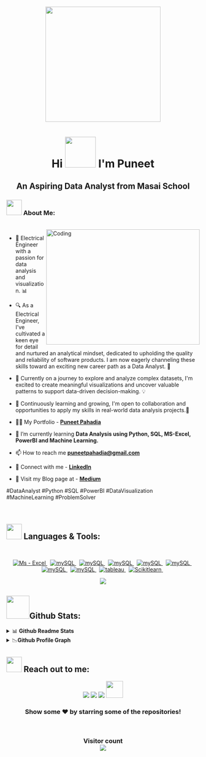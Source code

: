 <h5 align="center"><img width="300" height="300" src="https://github.com/puneetpahadia-da/Doctor_Fee_Prediction_with_Web_Application/assets/97096168/87d34ead-f934-49d7-bd00-1b1d9d7cd693"></h5>
<h1 align="center"> Hi <img src="https://media.giphy.com/media/hvRJCLFzcasrR4ia7z/giphy.gif" width="80px"> I'm Puneet  </h1>
<h2 align="center">An Aspiring Data Analyst from Masai School </h2>
<h3 dir="auto"><img src="https://camo.githubusercontent.com/63371d36886ee658f5a97401f393e1ab1684b2fd3de674b8f5efc7d410b2a3d0/68747470733a2f2f6d656469612e67697068792e636f6d2f6d656469612f57556c706c634d704f43456d5447427442572f67697068792e676966" width="40" data-animated-image="" ></a> <strong>About Me:</strong></h3>
<br>

<img align="right" alt="Coding" width="400" height="300" src="https://static.wixstatic.com/media/2be1ce_864567900845418ebfd61e297637464d~mv2.gif">

- 🔌 Electrical Engineer with a passion for data analysis and visualization. 📊

- 🔍 As a Electrical Engineer,  I've cultivated a keen eye for detail and nurtured an analytical mindset, dedicated to upholding the quality and reliability of software products. I am now eagerly channeling these skills toward an exciting new career path as a Data Analyst. 🚀

- 🔎 Currently on a journey to explore and analyze complex datasets, I'm excited to create meaningful visualizations and uncover valuable patterns to support data-driven decision-making. 💡

- 🌱 Continuously learning and growing, I'm open to collaboration and opportunities to apply my skills in real-world data analysis projects.🌌

- 👨‍💻 My Portfolio - **[Puneet Pahadia](https://puneetpahadia.dev.voyage/)**                                 

- 🌱 I’m currently learning **Data Analysis using Python, SQL, MS-Excel, PowerBI and Machine Learning.**

- 📫 How to reach me **puneetpahadia@gmail.com**

- 📧 Connect with me - **[LinkedIn](https://www.linkedin.com/in/puneetpahadia)**

- 📜 Visit my Blog page at - **[Medium](https://medium.com/@puneetpahadia)**

#DataAnalyst #Python #SQL #PowerBI #DataVisualization #MachineLearning #ProblemSolver

<br/>
<h2 dir="auto"><img src="https://camo.githubusercontent.com/b429fd0344f4072885b19923f824d4616893261e9d7cc2afb62f85224caca070/68747470733a2f2f6d656469612e67697068792e636f6d2f6d656469612f6a32704f476547594b65327843434b7766692f67697068792e676966" width="40" data-animated-image="" </a> <strong>Languages &amp; Tools:</strong></h2>
<br>
<!--Code For Inserting Icon Of Languages and Tools-->
<p align="center">  
   <a href="#"> <img src="https://img.shields.io/badge/Advanced_Excel-217346?style=for-the-badge&logo=microsoft-excel&logoColor=white" alt="Ms - Excel"/> </a> &nbsp;
   <a href="#"> <img src="https://img.shields.io/badge/mysql-black?style=for-the-badge&logo=mysql&logoColor=white" alt="mySQL"/> </a> &nbsp;
   <a href="#"> <img src="https://img.shields.io/badge/Microsoft%20SQL%20Sever-CC2927?style=for-the-badge&logo=microsoft%20sql%20server&logoColor=white" alt="mySQL"/> </a> &nbsp;
  <a href="#"> <img src="https://img.shields.io/badge/python-3670A0?style=for-the-badge&logo=python&logoColor=ffdd54" alt="mySQL"/> </a> &nbsp;
  <a href="#"> <img src="https://img.shields.io/badge/pandas-%23150458.svg?style=for-the-badge&logo=pandas&logoColor=white" alt="mySQL"/> </a> &nbsp;
  <a href="#"> <img src="https://img.shields.io/badge/numpy-%23013243.svg?style=for-the-badge&logo=numpy&logoColor=white" alt="mySQL"/> </a> &nbsp;
  <a href="#"> <img src="https://img.shields.io/badge/power_bi-F2C811?style=for-the-badge&logo=powerbi&logoColor=black" alt="mySQL"/> </a> &nbsp;
  <a href="#"> <img src="https://img.shields.io/badge/Medium-12100E?style=for-the-badge&logo=medium&logoColor=white" alt="mySQL"/> </a> &nbsp;
  <a href="#"> <img src="https://img.shields.io/badge/Tableau-F2C811?style=for-the-badge&logo=tableau" alt="tableau"/> </a> &nbsp;
  <a href="#"> <img src="https://img.shields.io/badge/scikit--learn-217346?style=for-the-badge&logo=scikitlearn" alt="Scikitlearn"/> </a> &nbsp;


</a>
</p>



<p align="center">
   <img align="center" src="https://github-readme-streak-stats.herokuapp.com/?user=puneetpahadia-da&theme=black-ice&hide_border=true&stroke=0000&background=060A0CD0"> <br \>
</p>

<h2 dir="auto"><img src="https://camo.githubusercontent.com/6324b8a2d7c4e78c6271e5bdb479001f501fe1108cdd4a0563d5b08758feb0c4/68747470733a2f2f6d656469612e67697068792e636f6d2f6d656469612f5a434e36463346416b7773794f47553252532f67697068792e676966" width="60" data-animated-image="" <strong>Github Stats:</strong></h2>

<!-- 1st DROP DOWN -->

<details>
  <summary><g-emoji class="g-emoji" alias="bar_chart" fallback-src="https://github.githubassets.com/images/icons/emoji/unicode/1f4ca.png">📊</g-emoji> <b>Github Readme Stats</b></summary>
 <br>
 <p align="center" dir="auto"><img width="430" align="center" src="https://github-readme-stats.vercel.app/api?username=puneetpahadia-da&show_icons=true&count_private=true&theme=react&hide_border=true&bg_color=0D1117" alt="puneetpahadia-da" >
 <img align="center" src="https://github-readme-stats.vercel.app/api/top-langs?username=puneetpahadia-da&langs_count=8&count_private=true&layout=compact&theme=react&hide_border=true&bg_color=0D1117" alt="puneetpahadia-da" /></p>
  <b>Note:</b> Top languages is only a metric of the languages my public code consists of and doesn't reflect experience or skill level.
</details>

<!-- 2nd DROP DOWN -->

<details>
  <summary><g-emoji="g-emoji" alias= "graph">📉<b>Github Profile Graph</b></summary>
    <br>
    <a href="https://github.com/puneetpahadia-da/github-readme-activity-graph"><img alt="Puneet's Activity Graph" src="https://activity-graph.herokuapp.com/graph?username=puneetpahadia-da&bg_color=0D1117&color=5BCDEC&line=5BCDEC&point=FFFFFF&hide_border=true" /></a>
    </details>

<h2 dir="auto"><img src="https://camo.githubusercontent.com/ec0df7b334d15078e980be8f26f35f1bd6f004eaa4a121db42fed361360c1817/68747470733a2f2f6d656469612e67697068792e636f6d2f6d656469612f4c6e516a7057614f4e386e68723231764e572f67697068792e676966" width="40" data-animated-image="" </a> <strong>Reach out to me:</strong> </h2>
<!--Code For Inserting Icon Of Languages and Tools-->
<p align="center"> 
<a href = "https://www.linkedin.com/in/puneetpahadia" ><img src="https://img.icons8.com/fluent/48/000000/linkedin.png" /></a>
<a href = "https://github.com/puneetpahadia-da" ><img src="https://img.icons8.com/windows/48/000000/github.png" /></a>
<a href="mailto:puneetpahadia@gmail.com" ><img src="https://img.icons8.com/color/48/000000/gmail-new.png" /></a>
<a href="https://www.hackerrank.com/puneetpahadia" ><img src="https://upload.wikimedia.org/wikipedia/commons/4/40/HackerRank_Icon-1000px.png" width="44" height="44" /></a>
</p>


<h3 align="center">
 Show some ❤️ by starring some of the repositories!
</h3>
<br>
<h3 align="center"> 
  Visitor count <br>
  <img src="https://profile-counter.glitch.me/puneetpahadia-da/count.svg" />
</h3>
